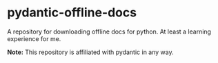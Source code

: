 # pydantic-offline-docs
A repository for downloading offline docs for python. At least a learning experience for me.

**Note:** This repository is affiliated with pydantic in any way.
